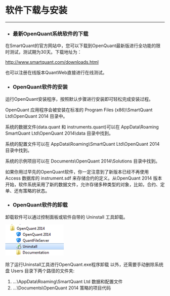 # **软件下载与安装**

---

* ### 最新OpenQuant系统软件的下载

在SmartQuant的官方网站中，您可以下载到OpenQuant最新版进行全功能的限时测试，测试期为30天。下载地址为：

[http://www.smartquant.com/downloads.html ](http://www.smartquant.com/downloads.html)

也可以注册在线版本QuantWeb直接进行在线测试。

* ### OpenQuant软件的安装

运行OpenQuant安装程序，按照默认步骤进行安装即可轻松完成安装过程。

OpenQuant 应用程序会被安装在标准的 Program Files \(x86\)\SmartQuant Ltd\OpenQuant 2014 目录中。

系统的数据文件\(data.quant 和 instruments.quant\)可以在 AppData\Roaming SmartQuant Ltd\OpenQuant 2014\data 目录中找到。

系统的配置文件可以在 AppData\Roaming\SmartQuant Ltd\OpenQuant 2014 目录中找到。

系统的示例项目可以在 Documents\OpenQuant 2014\Solutions 目录中找到。

如果你用过早先的OpenQuant软件，你一定注意到了新版本已经不再使用 Access 数据库的 instrument.sdf 来存储合约的定义。从OpenQuant 2014 版本开始，软件系统采用了新的数据文件，允许存储多种类型的对象，比如，合约、定单、还有策略的状态。

* ### OpenQuant软件的卸载

卸载软件可以通过控制面板或软件自带的 Uninstall 工具卸载。

![](/assets/Uninstall.png)

除了运行Uninstall工具进行OpenQuant.exe程序卸载 以外，还需要手动删除系统盘 Users 目录下两个路径的文件夹:

1. ...\AppData\Roaming\SmartQuant Ltd            数据和配置文件
2. ...\Documents\OpenQuant 2014                      策略的项目代码



